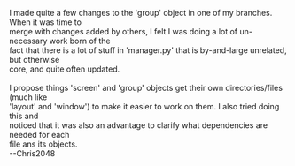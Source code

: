 I made quite a few changes to the 'group' object in one of my branches. When it was time to<br>
merge with changes added by others, I felt I was doing a lot of un-necessary work born of the<br>
fact that there is a lot of stuff in 'manager.py' that is by-and-large unrelated, but otherwise<br>
core, and quite often updated.<br><br>
I propose things 'screen' and 'group' objects get their own directories/files (much like<br>
'layout' and 'window') to make it easier to work on them. I also tried doing this and<br>
noticed that it was also an advantage to clarify what dependencies are needed for each<br>
file ans its objects.<br>
 --Chris2048<br>
